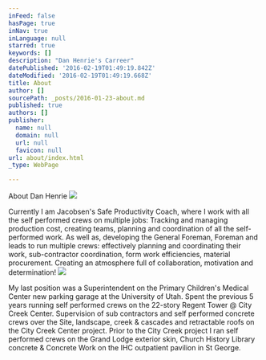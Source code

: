 ```yaml
---
inFeed: false
hasPage: true
inNav: true
inLanguage: null
starred: true
keywords: []
description: "Dan Henrie's Carreer"
datePublished: '2016-02-19T01:49:19.842Z'
dateModified: '2016-02-19T01:49:19.668Z'
title: About
author: []
sourcePath: _posts/2016-01-23-about.md
published: true
authors: []
publisher:
  name: null
  domain: null
  url: null
  favicon: null
url: about/index.html
_type: WebPage

---
```

About Dan Henrie
![](https://the-grid-user-content.s3-us-west-2.amazonaws.com/888e0899-a37b-4e88-8baf-a53d0daa290c.JPG)

Currently I am Jacobsen's Safe Productivity Coach, where I work with all the self performed crews on multiple jobs: Tracking and managing production cost, creating teams, planning and coordination of all the self-performed work. As well as, developing the General Foreman, Foreman and leads to run multiple crews: effectively planning and coordinating their work, sub-contractor coordination, form work efficiencies, material procurement. Creating an atmosphere full of collaboration, motivation and determination!
![](https://the-grid-user-content.s3-us-west-2.amazonaws.com/38e19d53-071b-407e-b2e4-7755ebc974ff.JPG)

My last position was a Superintendent on the Primary Children's Medical Center new parking garage at the University of Utah. Spent the previous 5 years running self performed crews on the 22-story Regent Tower @ City Creek Center. Supervision of sub contractors and self performed concrete crews over the Site, landscape, creek & cascades and retractable roofs on the City Creek Center project. Prior to the City Creek project I ran self performed crews on the Grand Lodge exterior skin, Church History Library concrete & Concrete Work on the IHC outpatient pavilion in St George.